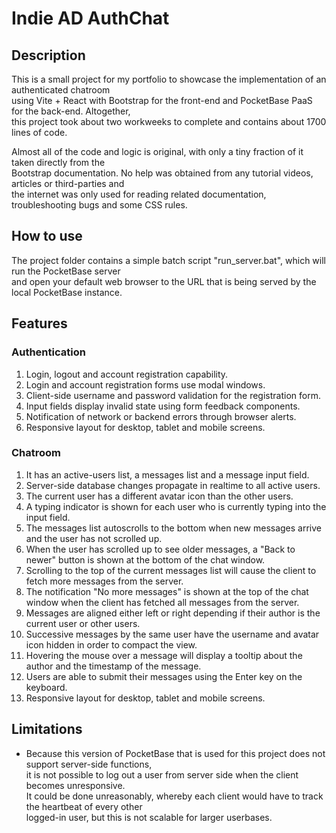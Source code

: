 # Indie AD AuthChat

## Description

This is a small project for my portfolio to showcase the implementation of an authenticated chatroom  
using Vite + React with Bootstrap for the front-end and PocketBase PaaS for the back-end. Altogether,  
this project took about two workweeks to complete and contains about 1700 lines of code.

Almost all of the code and logic is original, with only a tiny fraction of it taken directly from the  
Bootstrap documentation. No help was obtained from any tutorial videos, articles or third-parties and  
the internet was only used for reading related documentation, troubleshooting bugs and some CSS rules.  

## How to use

The project folder contains a simple batch script "run_server.bat", which will run the PocketBase server  
and open your default web browser to the URL that is being served by the local PocketBase instance.

## Features

### Authentication

1. Login, logout and account registration capability.
1. Login and account registration forms use modal windows. 
1. Client-side username and password validation for the registration form.
1. Input fields display invalid state using form feedback components.
1. Notification of network or backend errors through browser alerts.
1. Responsive layout for desktop, tablet and mobile screens.

### Chatroom

1. It has an active-users list, a messages list and a message input field.
1. Server-side database changes propagate in realtime to all active users.
1. The current user has a different avatar icon than the other users.
1. A typing indicator is shown for each user who is currently typing into the input field.
1. The messages list autoscrolls to the bottom when new messages arrive and the user has not scrolled up.
1. When the user has scrolled up to see older messages, a "Back to newer" button is shown at the bottom of the chat window.
1. Scrolling to the top of the current messages list will cause the client to fetch more messages from the server.
1. The notification "No more messages" is shown at the top of the chat window when the client has fetched all messages from the server.
1. Messages are aligned either left or right depending if their author is the current user or other users.
1. Successive messages by the same user have the username and avatar icon hidden in order to compact the view.
1. Hovering the mouse over a message will display a tooltip about the author and the timestamp of the message.
1. Users are able to submit their messages using the Enter key on the keyboard.
1. Responsive layout for desktop, tablet and mobile screens.

## Limitations

+ Because this version of PocketBase that is used for this project does not support server-side functions,  
it is not possible to log out a user from server side when the client becomes unresponsive.  
It could be done unreasonably, whereby each client would have to track the heartbeat of every other  
logged-in user, but this is not scalable for larger userbases.  

